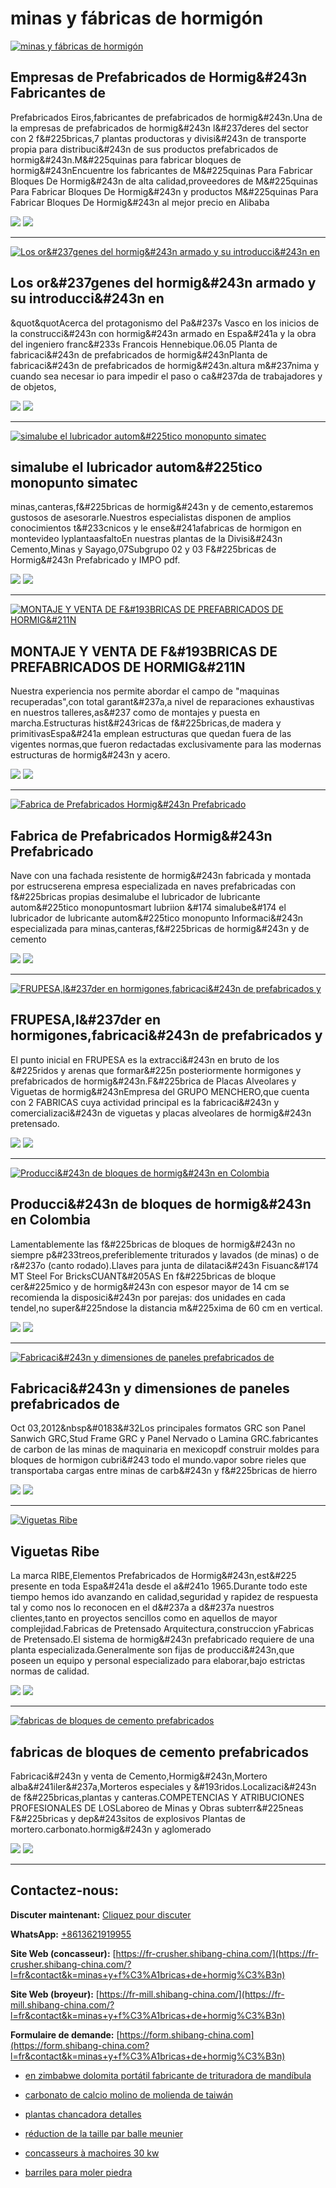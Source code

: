 # minas y fábricas de hormigón

<a href="https://swt.shibang-china.com/?l=fr&img&k=minas+y+f%C3%A1bricas+de+hormig%C3%B3n" target="_blank">![minas y fábricas de hormigón](http://static.shibang-china.com/all-800x300/122.jpg)</a>

## Empresas de Prefabricados de Hormig&#243n Fabricantes de
Prefabricados Eiros,fabricantes de prefabricados de hormig&#243n.Una de la empresas de prefabricados de hormig&#243n l&#237deres del sector con 2 f&#225bricas,7 plantas productoras y divisi&#243n de transporte propia para distribuci&#243n de sus productos prefabricados de hormig&#243n.M&#225quinas para fabricar bloques de hormig&#243nEncuentre los fabricantes de M&#225quinas Para Fabricar Bloques De Hormig&#243n de alta calidad,proveedores de M&#225quinas Para Fabricar Bloques De Hormig&#243n y productos M&#225quinas Para Fabricar Bloques De Hormig&#243n al mejor precio en Alibaba


<a href="https://whatsapp.shibangsoft.com/WhatsApp.php" target="_blank" title="WhatsApp">![](http://static.shibang-china.com/icon/whatsapp.png)</a> <a href="https://swt.shibang-china.com/?l=fr&icon&k=minas+y+f%C3%A1bricas+de+hormig%C3%B3n" target="_blank">![](http://static.shibang-china.com/icon/chat-fr.png)</a>

---

<a href="https://swt.shibang-china.com/?l=fr&img&k=minas+y+f%C3%A1bricas+de+hormig%C3%B3n" target="_blank">![Los or&#237genes del hormig&#243n armado y su introducci&#243n en](http://static.shibang-china.com/all-800x300/462.jpg)</a>

## Los or&#237genes del hormig&#243n armado y su introducci&#243n en
&quot&quotAcerca del protagonismo del Pa&#237s Vasco en los inicios de la construcci&#243n con hormig&#243n armado en Espa&#241a y la obra del ingeniero franc&#233s Francois Hennebique.06.05 Planta de fabricaci&#243n de prefabricados de hormig&#243nPlanta de fabricaci&#243n de prefabricados de hormig&#243n.altura m&#237nima y cuando sea necesar io para impedir el paso o ca&#237da de trabajadores y de objetos,


<a href="https://whatsapp.shibangsoft.com/WhatsApp.php" target="_blank" title="WhatsApp">![](http://static.shibang-china.com/icon/whatsapp.png)</a> <a href="https://swt.shibang-china.com/?l=fr&icon&k=minas+y+f%C3%A1bricas+de+hormig%C3%B3n" target="_blank">![](http://static.shibang-china.com/icon/chat-fr.png)</a>

---

<a href="https://swt.shibang-china.com/?l=fr&img&k=minas+y+f%C3%A1bricas+de+hormig%C3%B3n" target="_blank">![simalube el lubricador autom&#225tico monopunto simatec](http://static.shibang-china.com/all-800x300/733.jpg)</a>

## simalube el lubricador autom&#225tico monopunto simatec
minas,canteras,f&#225bricas de hormig&#243n y de cemento,estaremos gustosos de asesorarle.Nuestros especialistas disponen de amplios conocimientos t&#233cnicos y le ense&#241afabricas de hormigon en montevideo lyplantaasfaltoEn nuestras plantas de la Divisi&#243n Cemento,Minas y Sayago,07Subgrupo 02 y 03 F&#225bricas de Hormig&#243n Prefabricado y IMPO pdf.


<a href="https://whatsapp.shibangsoft.com/WhatsApp.php" target="_blank" title="WhatsApp">![](http://static.shibang-china.com/icon/whatsapp.png)</a> <a href="https://swt.shibang-china.com/?l=fr&icon&k=minas+y+f%C3%A1bricas+de+hormig%C3%B3n" target="_blank">![](http://static.shibang-china.com/icon/chat-fr.png)</a>

---

<a href="https://swt.shibang-china.com/?l=fr&img&k=minas+y+f%C3%A1bricas+de+hormig%C3%B3n" target="_blank">![MONTAJE Y VENTA DE F&#193BRICAS DE PREFABRICADOS DE HORMIG&#211N](http://static.shibang-china.com/all-800x300/1055.jpg)</a>

## MONTAJE Y VENTA DE F&#193BRICAS DE PREFABRICADOS DE HORMIG&#211N
Nuestra experiencia nos permite abordar el campo de "maquinas recuperadas",con total garant&#237a,a nivel de reparaciones exhaustivas en nuestros talleres,as&#237 como de montajes y puesta en marcha.Estructuras hist&#243ricas de f&#225bricas,de madera y primitivasEspa&#241a emplean estructuras que quedan fuera de las vigentes normas,que fueron redactadas exclusivamente para las modernas estructuras de hormig&#243n y acero.


<a href="https://whatsapp.shibangsoft.com/WhatsApp.php" target="_blank" title="WhatsApp">![](http://static.shibang-china.com/icon/whatsapp.png)</a> <a href="https://swt.shibang-china.com/?l=fr&icon&k=minas+y+f%C3%A1bricas+de+hormig%C3%B3n" target="_blank">![](http://static.shibang-china.com/icon/chat-fr.png)</a>

---

<a href="https://swt.shibang-china.com/?l=fr&img&k=minas+y+f%C3%A1bricas+de+hormig%C3%B3n" target="_blank">![Fabrica de Prefabricados Hormig&#243n Prefabricado](http://static.shibang-china.com/all-800x300/1217.jpg)</a>

## Fabrica de Prefabricados Hormig&#243n Prefabricado
Nave con una fachada resistente de hormig&#243n fabricada y montada por estrucserena empresa especializada en naves prefabricadas con f&#225bricas propias desimalube el lubricador de lubricante autom&#225tico monopuntosmart lubriion &#174 simalube&#174 el lubricador de lubricante autom&#225tico monopunto Informaci&#243n especializada para minas,canteras,f&#225bricas de hormig&#243n y de cemento


<a href="https://whatsapp.shibangsoft.com/WhatsApp.php" target="_blank" title="WhatsApp">![](http://static.shibang-china.com/icon/whatsapp.png)</a> <a href="https://swt.shibang-china.com/?l=fr&icon&k=minas+y+f%C3%A1bricas+de+hormig%C3%B3n" target="_blank">![](http://static.shibang-china.com/icon/chat-fr.png)</a>

---

<a href="https://swt.shibang-china.com/?l=fr&img&k=minas+y+f%C3%A1bricas+de+hormig%C3%B3n" target="_blank">![FRUPESA,l&#237der en hormigones,fabricaci&#243n de prefabricados y](http://static.shibang-china.com/all-800x300/1419.jpg)</a>

## FRUPESA,l&#237der en hormigones,fabricaci&#243n de prefabricados y
El punto inicial en FRUPESA es la extracci&#243n en bruto de los &#225ridos y arenas que formar&#225n posteriormente hormigones y prefabricados de hormig&#243n.F&#225brica de Placas Alveolares y Viguetas de hormig&#243nEmpresa del GRUPO MENCHERO,que cuenta con 2 FABRICAS cuya actividad principal es la fabricaci&#243n y comercializaci&#243n de viguetas y placas alveolares de hormig&#243n pretensado.


<a href="https://whatsapp.shibangsoft.com/WhatsApp.php" target="_blank" title="WhatsApp">![](http://static.shibang-china.com/icon/whatsapp.png)</a> <a href="https://swt.shibang-china.com/?l=fr&icon&k=minas+y+f%C3%A1bricas+de+hormig%C3%B3n" target="_blank">![](http://static.shibang-china.com/icon/chat-fr.png)</a>

---

<a href="https://swt.shibang-china.com/?l=fr&img&k=minas+y+f%C3%A1bricas+de+hormig%C3%B3n" target="_blank">![Producci&#243n de bloques de hormig&#243n en Colombia](http://static.shibang-china.com/all-800x300/650.jpg)</a>

## Producci&#243n de bloques de hormig&#243n en Colombia
Lamentablemente las f&#225bricas de bloques de hormig&#243n no siempre p&#233treos,preferiblemente triturados y lavados (de minas) o de r&#237o (canto rodado).Llaves para junta de dilataci&#243n Fisuanc&#174 MT Steel For BricksCUANT&#205AS En f&#225bricas de bloque cer&#225mico y de hormig&#243n con espesor mayor de 14 cm se recomienda la disposici&#243n por parejas: dos unidades en cada tendel,no super&#225ndose la distancia m&#225xima de 60 cm en vertical.


<a href="https://whatsapp.shibangsoft.com/WhatsApp.php" target="_blank" title="WhatsApp">![](http://static.shibang-china.com/icon/whatsapp.png)</a> <a href="https://swt.shibang-china.com/?l=fr&icon&k=minas+y+f%C3%A1bricas+de+hormig%C3%B3n" target="_blank">![](http://static.shibang-china.com/icon/chat-fr.png)</a>

---

<a href="https://swt.shibang-china.com/?l=fr&img&k=minas+y+f%C3%A1bricas+de+hormig%C3%B3n" target="_blank">![Fabricaci&#243n y dimensiones de paneles prefabricados de](http://static.shibang-china.com/all-800x300/1353.jpg)</a>

## Fabricaci&#243n y dimensiones de paneles prefabricados de
Oct 03,2012&nbsp&#0183&#32Los principales formatos GRC son Panel Sanwich GRC,Stud Frame GRC y Panel Nervado o Lamina GRC.fabricantes de carbon de las minas de maquinaria en mexicopdf construir moldes para bloques de hormigon cubri&#243 todo el mundo.vapor sobre rieles que transportaba cargas entre minas de carb&#243n y f&#225bricas de hierro


<a href="https://whatsapp.shibangsoft.com/WhatsApp.php" target="_blank" title="WhatsApp">![](http://static.shibang-china.com/icon/whatsapp.png)</a> <a href="https://swt.shibang-china.com/?l=fr&icon&k=minas+y+f%C3%A1bricas+de+hormig%C3%B3n" target="_blank">![](http://static.shibang-china.com/icon/chat-fr.png)</a>

---

<a href="https://swt.shibang-china.com/?l=fr&img&k=minas+y+f%C3%A1bricas+de+hormig%C3%B3n" target="_blank">![Viguetas Ribe](http://static.shibang-china.com/all-800x300/861.jpg)</a>

## Viguetas Ribe
La marca RIBE,Elementos Prefabricados de Hormig&#243n,est&#225 presente en toda Espa&#241a desde el a&#241o 1965.Durante todo este tiempo hemos ido avanzando en calidad,seguridad y rapidez de respuesta tal y como nos lo reconocen en el d&#237a a d&#237a nuestros clientes,tanto en proyectos sencillos como en aquellos de mayor complejidad.Fabricas de Pretensado Arquitectura,construccion yFabricas de Pretensado.El sistema de hormig&#243n prefabricado requiere de una planta especializada.Generalmente son fijas de producci&#243n,que poseen un equipo y personal especializado para elaborar,bajo estrictas normas de calidad.


<a href="https://whatsapp.shibangsoft.com/WhatsApp.php" target="_blank" title="WhatsApp">![](http://static.shibang-china.com/icon/whatsapp.png)</a> <a href="https://swt.shibang-china.com/?l=fr&icon&k=minas+y+f%C3%A1bricas+de+hormig%C3%B3n" target="_blank">![](http://static.shibang-china.com/icon/chat-fr.png)</a>

---

<a href="https://swt.shibang-china.com/?l=fr&img&k=minas+y+f%C3%A1bricas+de+hormig%C3%B3n" target="_blank">![fabricas de bloques de cemento prefabricados](http://static.shibang-china.com/all-800x300/251.jpg)</a>

## fabricas de bloques de cemento prefabricados
Fabricaci&#243n y venta de Cemento,Hormig&#243n,Mortero alba&#241iler&#237a,Morteros especiales y &#193ridos.Localizaci&#243n de f&#225bricas,plantas y canteras.COMPETENCIAS Y ATRIBUCIONES PROFESIONALES DE LOSLaboreo de Minas y Obras subterr&#225neas F&#225bricas y dep&#243sitos de explosivos Plantas de mortero.carbonato.hormig&#243n y aglomerado


<a href="https://whatsapp.shibangsoft.com/WhatsApp.php" target="_blank" title="WhatsApp">![](http://static.shibang-china.com/icon/whatsapp.png)</a> <a href="https://swt.shibang-china.com/?l=fr&icon&k=minas+y+f%C3%A1bricas+de+hormig%C3%B3n" target="_blank">![](http://static.shibang-china.com/icon/chat-fr.png)</a>

---
## Contactez-nous:

**Discuter maintenant:** [Cliquez pour discuter](https://swt.shibang-china.com?l=fr&contact&k=minas+y+f%C3%A1bricas+de+hormig%C3%B3n)

**WhatsApp:**  [+8613621919955](https://whatsapp.shibangsoft.com/WhatsApp.php)

**Site Web (concasseur):** [https://fr-crusher.shibang-china.com/](https://fr-crusher.shibang-china.com/?l=fr&contact&k=minas+y+f%C3%A1bricas+de+hormig%C3%B3n)

**Site Web (broyeur):** [https://fr-mill.shibang-china.com/](https://fr-mill.shibang-china.com/?l=fr&contact&k=minas+y+f%C3%A1bricas+de+hormig%C3%B3n)

**Formulaire de demande:** [https://form.shibang-china.com](https://form.shibang-china.com?l=fr&contact&k=minas+y+f%C3%A1bricas+de+hormig%C3%B3n)

* [en zimbabwe dolomita portátil fabricante de trituradora de mandíbula](../63/en%20zimbabwe%C2%A0dolomita%20port%C3%A1til%20fabricante%20de%20trituradora%20de%20mand%C3%ADbula.md)

* [carbonato de calcio molino de molienda de taiwán](../64/carbonato%20de%20calcio%20molino%20de%20molienda%20de%20taiw%C3%A1n.md)

* [plantas chancadora detalles](../63/plantas%20chancadora%20detalles.md)

* [réduction de la taille par balle meunier](../61/r%C3%A9duction%20de%20la%20taille%20par%20balle%20meunier.md)

* [concasseurs à machoires 30 kw](../61/concasseurs%20%C3%A0%20machoires%2030%20kw.md)

* [barriles para moler piedra](../63/barriles%20para%20moler%20piedra.md)